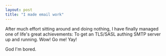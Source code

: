 ```yaml
---
layout: post
title: "I made email work"
---
```

After much effort sitting around and doing nothing, I have finally managed one
of life's great achievements: To get an TLS/SASL authing SMTP server up and
running. Wow! Go me! Yay!

God I'm bored.
